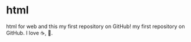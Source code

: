# html


html for web and this my first repository on GitHub!
my first repository on GitHub.
I love :coffee:, :pizza:.

